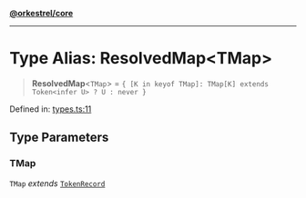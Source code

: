 [**@orkestrel/core**](../index.md)

***

# Type Alias: ResolvedMap\<TMap\>

> **ResolvedMap**\<`TMap`\> = `{ [K in keyof TMap]: TMap[K] extends Token<infer U> ? U : never }`

Defined in: [types.ts:11](https://github.com/orkestrel/core/blob/240d6e1612057b96fd3fc03e1415fe3917a0f212/src/types.ts#L11)

## Type Parameters

### TMap

`TMap` *extends* [`TokenRecord`](TokenRecord.md)
